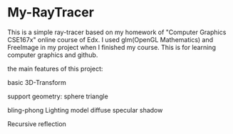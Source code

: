 # My-RayTracer

This is a simple ray-tracer based on my homework of "Computer Graphics  CSE167x" online course of Edx.
I used glm(OpenGL Mathematics) and FreeImage in my project when I finished my course.
This is for learning computer graphics and github.


the main features of this project:

basic 3D-Transform

support geometry: sphere triangle

bling-phong Lighting model diffuse specular shadow

Recursive reflection 

